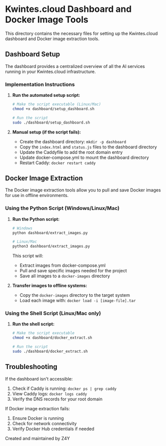 # Kwintes.cloud Dashboard and Docker Image Tools

This directory contains the necessary files for setting up the Kwintes.cloud dashboard and Docker image extraction tools.

## Dashboard Setup

The dashboard provides a centralized overview of all the AI services running in your Kwintes.cloud infrastructure.

### Implementation Instructions

1. **Run the automated setup script:**
   ```bash
   # Make the script executable (Linux/Mac)
   chmod +x dashboard/setup_dashboard.sh
   
   # Run the script
   sudo ./dashboard/setup_dashboard.sh
   ```

2. **Manual setup (if the script fails):**
   - Create the dashboard directory: `mkdir -p dashboard`
   - Copy the `index.html` and `status.js` files to the dashboard directory
   - Update the Caddyfile to add the root domain entry
   - Update docker-compose.yml to mount the dashboard directory
   - Restart Caddy: `docker restart caddy`

## Docker Image Extraction

The Docker image extraction tools allow you to pull and save Docker images for use in offline environments.

### Using the Python Script (Windows/Linux/Mac)

1. **Run the Python script:**
   ```bash
   # Windows
   python dashboard/extract_images.py
   
   # Linux/Mac
   python3 dashboard/extract_images.py
   ```

   This script will:
   - Extract images from docker-compose.yml
   - Pull and save specific images needed for the project
   - Save all images to a `docker-images` directory

2. **Transfer images to offline systems:**
   - Copy the `docker-images` directory to the target system
   - Load each image with: `docker load -i [image-file].tar`

### Using the Shell Script (Linux/Mac only)

1. **Run the shell script:**
   ```bash
   # Make the script executable
   chmod +x dashboard/docker_extract.sh
   
   # Run the script
   sudo ./dashboard/docker_extract.sh
   ```

## Troubleshooting

If the dashboard isn't accessible:
1. Check if Caddy is running: `docker ps | grep caddy`
2. View Caddy logs: `docker logs caddy`
3. Verify the DNS records for your root domain

If Docker image extraction fails:
1. Ensure Docker is running
2. Check for network connectivity
3. Verify Docker Hub credentials if needed

Created and maintained by Z4Y 